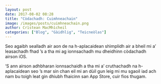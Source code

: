 ```yaml
---
layout: post
date: 2017-08-02 08:28
title: "Còdachadh: Cuimhneachain"
image: /images/posts/cuimhneachain.png
author: Crìstean MacMhìcheil
categories: ["Blog", "Gàidhlig", "Teicneòlas"]
---
```


Seo agaibh sealladh air aon de na h-aplacaidean shìmplidh air a bheil mi a’ leasachadh fhad ’s a tha mi ag ionnsachadh mu dheidhinn còdachadh airson iOS.

‘S ann airson adhbharan ionnsachaidh a tha mi a’ cruthachadh na h-aplacaidean seo ’s mar sin chan eil mi an dùil gun leig mi mu sgaoil iad ach nam bu toigh leat gin dhiubh fhaicinn san App Store, cuir fios thugam.
